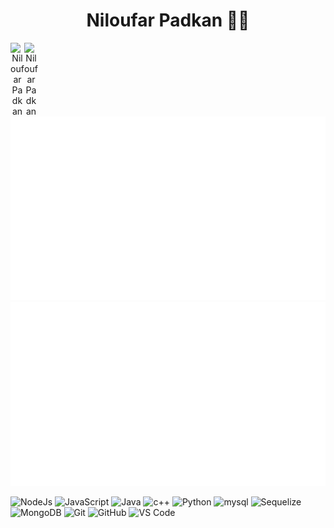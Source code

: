 <div align="center">
  <h1>Niloufar Padkan 👧🏻</h1>
</div>
<div align="center">
  
  
   <a href="niloufar.pa@gmail.com">
    <img align="left" alt="Niloufar Padkan" width="22px" src="https://www.iconsdb.com/icons/preview/tropical-blue/mail-xl.png" />
  </a>
   
   <a href="https://www.linkedin.com/in/niloufar-padkan-23a7aba6">
    <img align="left" alt="Niloufar Padkan" width="22px" src="https://www.iconsdb.com/icons/preview/tropical-blue/linkedin-3-xl.png" />
  </a>

</div>
<br>
<br>

<div>
  
<!-- 
  [![Niloufar Padkan's GitHub Stats](https://github-readme-stats.vercel.app/api?username=NiloufarPadkan&show_icons=true&include_all_commits=true&theme=tokyonight&count_private=true&line_height=40)](https://github.com/NiloufarPadkan/NiloufarPadkan)
  [![Niloufar Padkan' Top Langs](https://github-readme-stats.vercel.app/api/top-langs/?username=NiloufarPadkan&langs_count=5&theme=tokyonight&exclude_repo=Deep-Neural-Net-with-a-framework)](https://github.com/NiloufarPadkan/NiloufarPadkan)
</div> -->
![](https://raw.githubusercontent.com/NiloufarPadkan/github-stats/master/generated/overview.svg#gh-dark-mode-only)
![](https://raw.githubusercontent.com/Niloufarpadkan/github-stats/master/generated/languages.svg#gh-dark-mode-only)

![NodeJs](https://img.shields.io/badge/-Node.js-000?style=flat-square&logo=node.js)
![JavaScript](https://img.shields.io/badge/-JavaScript-000?style=flat-square&logo=javascript)
![Java](https://img.shields.io/badge/-Java-000?style=flat-square&logo=java)
![c++](https://img.shields.io/badge/-C%2B%2B-000?style=flat-square&logo=C%2B%2B)
![Python](http://img.shields.io/badge/-Python-000?style=flat-square&logo=python)
![mysql](https://img.shields.io/badge/-mysql-000?style=flat-square&logo=mysql&logoColor=ffffff)
![Sequelize](https://img.shields.io/badge/-Sequelize-000?style=flat-square&logo=Sequelize)
![MongoDB](https://img.shields.io/badge/-MongoDB-000?style=flat-square&logo=MongoDB)
![Git](https://img.shields.io/badge/-Git-000?style=flat-square&logo=git)
![GitHub](https://img.shields.io/badge/-GitHub-000?style=flat-square&logo=github)
![VS Code](http://img.shields.io/badge/-VS%20Code-000?style=flat-square&logo=visual-studio-code)


